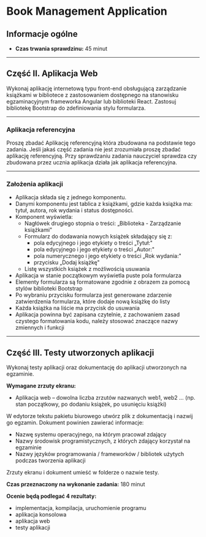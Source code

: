 # Book Management Application

## Informacje ogólne

- **Czas trwania sprawdzinu:** 45 minut

---

## Część II. Aplikacja Web

Wykonaj aplikację internetową typu front-end obsługującą zarządzanie książkami w bibliotece z zastosowaniem dostępnego na stanowisku egzaminacyjnym frameworka Angular lub biblioteki React. Zastosuj bibliotekę Bootstrap do zdefiniowania stylu formularza.

---

### Aplikacja referencyjna

Proszę zbadać Aplikację referencyjną która zbudowana na podstawie tego zadania. Jeśli jakaś część zadania nie jest zrozumiała proszę zbadać aplikację referencyjną. Przy sprawdzaniu zadania nauczyciel sprawdza czy zbudowana przez ucznia aplikacja działa jak aplikacja referencyjna.

---

### Założenia aplikacji

- Aplikacja składa się z jednego komponentu.
- Danymi komponentu jest tablica z książkami, gdzie każda książka ma: tytuł, autora, rok wydania i status dostępności.
- Komponent wyświetla:
  - Nagłówek drugiego stopnia o treści: „Biblioteka - Zarządzanie książkami"
  - Formularz do dodawania nowych książek składający się z:
    - pola edycyjnego i jego etykiety o treści „Tytuł:"
    - pola edycyjnego i jego etykiety o treści „Autor:"
    - pola numerycznego i jego etykiety o treści „Rok wydania:"
    - przycisku „Dodaj książkę"
  - Listę wszystkich książek z możliwością usuwania
- Aplikacja w stanie początkowym wyświetla puste pola formularza
- Elementy formularza są formatowane zgodnie z obrazem za pomocą stylów biblioteki Bootstrap
- Po wybraniu przycisku formularza jest generowane zdarzenie zatwierdzenia formularza, które dodaje nową książkę do listy
- Każda książka na liście ma przycisk do usuwania
- Aplikacja powinna być zapisana czytelnie, z zachowaniem zasad czystego formatowania kodu, należy stosować znaczące nazwy zmiennych i funkcji

---

## Część III. Testy utworzonych aplikacji

Wykonaj testy aplikacji oraz dokumentację do aplikacji utworzonych na egzaminie.

**Wymagane zrzuty ekranu:**
- Aplikacja web – dowolna liczba zrzutów nazwanych web1, web2 ... (np. stan początkowy, po dodaniu książek, po usunięciu książki)

W edytorze tekstu pakietu biurowego utwórz plik z dokumentacją i nazwij go egzamin. Dokument powinien zawierać informacje:

- Nazwę systemu operacyjnego, na którym pracował zdający
- Nazwy środowisk programistycznych, z których zdający korzystał na egzaminie
- Nazwy języków programowania / frameworków / bibliotek użytych podczas tworzenia aplikacji

Zrzuty ekranu i dokument umieść w folderze o nazwie testy.

**Czas przeznaczony na wykonanie zadania:** 180 minut

**Ocenie będą podlegać 4 rezultaty:**
- implementacja, kompilacja, uruchomienie programu
- aplikacja konsolowa
- aplikacja web
- testy aplikacji
